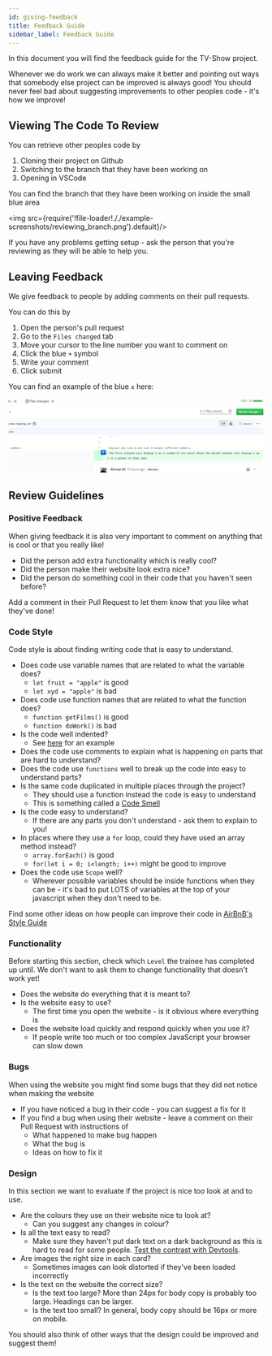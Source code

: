 ```yaml
---
id: giving-feedback
title: Feedback Guide
sidebar_label: Feedback Guide
---
```


In this document you will find the feedback guide for the TV-Show project.

Whenever we do work we can always make it better and pointing out ways that somebody else project can be improved is always good! You should never feel bad about suggesting improvements to other peoples code - it's how we improve!

## Viewing The Code To Review

You can retrieve other peoples code by

1. Cloning their project on Github
2. Switching to the branch that they have been working on
3. Opening in VSCode

You can find the branch that they have been working on inside the small blue area

<img src={require('!file-loader!././example-screenshots/reviewing_branch.png').default}/>

If you have any problems getting setup - ask the person that you're reviewing as they will be able to help you.

## Leaving Feedback

We give feedback to people by adding comments on their pull requests.

You can do this by

1. Open the person's pull request
2. Go to the `Files changed` tab
3. Move your cursor to the line number you want to comment on
4. Click the blue `+` symbol
5. Write your comment
6. Click submit

You can find an example of the blue `x` here:

![Add Comment](./example-screenshots/add_comment.png)

## Review Guidelines

### Positive Feedback

When giving feedback it is also very important to comment on anything that is cool or that you really like!

- Did the person add extra functionality which is really cool?
- Did the person make their website look extra nice?
- Did the person do something cool in their code that you haven't seen before?

Add a comment in their Pull Request to let them know that you like what they've done!

### Code Style

Code style is about finding writing code that is easy to understand.

- Does code use variable names that are related to what the variable does?
  - `let fruit = "apple"` is good
  - `let xyd = "apple"` is bad
- Does code use function names that are related to what the function does?
  - `function getFilms()` is good
  - `function doWork()` is bad
- Is the code well indented?
  - See [here](https://courses.cs.washington.edu/courses/cse154/18au/resources/styleguide/js/spacing-indentation-js.html) for an example
- Does the code use comments to explain what is happening on parts that are hard to understand?
- Does the code use `functions` well to break up the code into easy to understand parts?
- Is the same code duplicated in multiple places through the project?
  - They should use a function instead the code is easy to understand
  - This is something called a [Code Smell](https://sourcemaking.com/refactoring/smells)
- Is the code easy to understand?
  - If there are any parts you don't understand - ask them to explain to you!
- In places where they use a `for` loop, could they have used an array method instead?
  - `array.forEach()` is good
  - `for(let i = 0; i<length; i++)` might be good to improve
- Does the code use `Scope` well?
  - Wherever possible variables should be inside functions when they can be - it's bad to put LOTS of variables at the top of your javascript when they don't need to be.

Find some other ideas on how people can improve their code in [AirBnB's Style Guide](https://github.com/airbnb/javascript)

### Functionality

Before starting this section, check which `Level` the trainee has completed up until. We don't want to ask them to change functionality that doesn't work yet!

- Does the website do everything that it is meant to?
- Is the website easy to use?
  - The first time you open the website - is it obvious where everything is
- Does the website load quickly and respond quickly when you use it?
  - If people write too much or too complex JavaScript your browser can slow down

### Bugs

When using the website you might find some bugs that they did not notice when making the website

- If you have noticed a bug in their code - you can suggest a fix for it
- If you find a bug when using their website - leave a comment on their Pull Request with instructions of
  - What happened to make bug happen
  - What the bug is
  - Ideas on how to fix it

### Design

In this section we want to evaluate if the project is nice too look at and to use.

- Are the colours they use on their website nice to look at?
  - Can you suggest any changes in colour?
- Is all the text easy to read?
  - Make sure they haven't put dark text on a dark background as this is hard to read for some people. [Test the contrast with Devtools](https://developer.chrome.com/docs/devtools/accessibility/reference/#contrast).
- Are images the right size in each card?
  - Sometimes images can look distorted if they've been loaded incorrectly
- Is the text on the website the correct size?
  - Is the text too large? More than 24px for body copy is probably too large. Headings can be larger.
  - Is the text too small? In general, body copy should be 16px or more on mobile.

You should also think of other ways that the design could be improved and suggest them!
